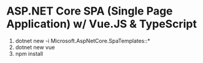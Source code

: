 # ASP.NET Core SPA (Single Page Application) w/ Vue.JS & TypeScript

1. dotnet new -i Microsoft.AspNetCore.SpaTemplates::*
2. dotnet new vue
3. npm install
